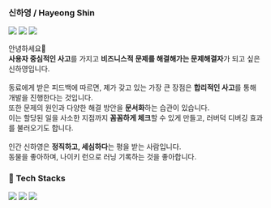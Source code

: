 ### 신하영 / Hayeong Shin
<a href="https://steep-agreement-07d.notion.site/Hayeong-Shin-f50e2f52ad5b478ab9f8cfaf56086292?pvs=4" target="_blank"><img src="https://img.shields.io/badge/resume-dd0b78?style=flat&logo=notion&logoColor=white"></a> 
<a href="https://velog.io/@gnoeyah" target="_blank"><img src="https://img.shields.io/badge/blog-20C997?style=flat&logo=velog&logoColor=white"></a> 
<a href="https://www.linkedin.com/in/hayeong-shin-074996227" target="_blank"><img src="https://img.shields.io/badge/LinkedIn-0A66C2?style=flat&logo=LinkedIn&logoColor=white"></a>

안녕하세요👋 <br/>
**사용자 중심적인 사고**를 가지고 **비즈니스적 문제를 해결해가는 문제해결자**가 되고 싶은 신하영입니다.<br/>
<br/>
동료에게 받은 피드백에 따르면, 제가 갖고 있는 가장 큰 장점은 **합리적인 사고**를 통해 개발을 진행한다는 것입니다.<br/>
또한 문제의 원인과 다양한 해결 방안을 **문서화**하는 습관이 있습니다.<br/> 
이는 할당된 일을 사소한 지점까지 **꼼꼼하게 체크**할 수 있게 만들고, 러버덕 디버깅 효과를 불러오기도 합니다. <br/>
<br/>
인간 신하영은 **정직하고, 세심하다**는 평을 받는 사람입니다.<br/>
동물을 좋아하며, 나이키 런으로 러닝 기록하는 것을 좋아합니다.<br/>


### 👾 Tech Stacks
<img src="https://img.shields.io/badge/JavaScript-F7DF1E?style=flat&logo=javascript&logoColor=white"> <img src="https://img.shields.io/badge/TypeScript-3178C6?style=flat&logo=typescript&logoColor=white"> 
<img src="https://img.shields.io/badge/ReactJs-61DAFB?style=flat&logo=react&logoColor=white"> 
